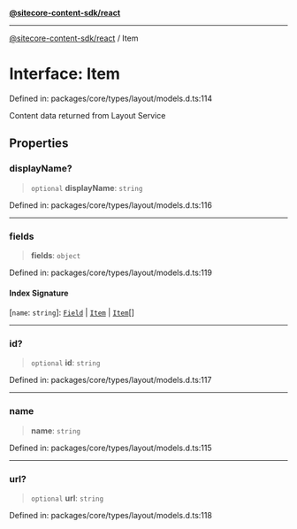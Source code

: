 [**@sitecore-content-sdk/react**](../README.md)

***

[@sitecore-content-sdk/react](../README.md) / Item

# Interface: Item

Defined in: packages/core/types/layout/models.d.ts:114

Content data returned from Layout Service

## Properties

### displayName?

> `optional` **displayName**: `string`

Defined in: packages/core/types/layout/models.d.ts:116

***

### fields

> **fields**: `object`

Defined in: packages/core/types/layout/models.d.ts:119

#### Index Signature

\[`name`: `string`\]: [`Field`](Field.md) \| [`Item`](Item.md) \| [`Item`](Item.md)[]

***

### id?

> `optional` **id**: `string`

Defined in: packages/core/types/layout/models.d.ts:117

***

### name

> **name**: `string`

Defined in: packages/core/types/layout/models.d.ts:115

***

### url?

> `optional` **url**: `string`

Defined in: packages/core/types/layout/models.d.ts:118
